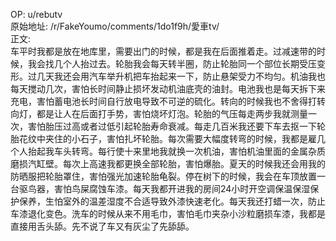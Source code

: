 
OP: u/rebutv  
原始地址: /r/FakeYoumo/comments/1do1f9h/愛車tv/  
正文:  
车平时我都是放在地库里，需要出门的时候，都是我在后面推着走。过减速带的时候，我会找几个人抬过去。轮胎我会每天转半圈，防止轮胎同一个部位长期受压变形。过几天我还会用汽车举升机把车抬起来一下，防止悬架受力不均匀。机油我也每天搅动几次，害怕长时间静止损坏发动机油底壳的油封。电池我也是每天拆下来充电，害怕蓄电池长时间自行放电导致不可逆的硫化。转向的时候我也不舍得打转向灯，都是让人在后面打手势，害怕烧坏灯泡。轮胎的气压每走两步我就测量一次，害怕胎压过高或者过低引起轮胎寿命衰减。每走几百米我还要下车去抠一下轮胎花纹中夹住的小石子，害怕扎坏轮胎。每次需要大幅度转弯的时候，我都是雇几个人抬起我车头转弯。每行使十来里地我就换一次机油，害怕机油里面的金属杂质磨损汽缸壁。每次上高速我都更换全部轮胎，害怕爆胎。夏天的时候我还会用我的防晒服把轮胎罩住，害怕强光加速轮胎龟裂。停在树下的时候，我会在车顶放置一台驱鸟器，害怕鸟屎腐蚀车漆。每天我都开进我的房间24小时开空调保温保湿保护保养，生怕室外的温差湿度不合适导致外漆快速老化。每天我还打蜡一次，防止车漆退化变色。洗车的时候从来不用毛巾，害怕毛巾夹杂小沙粒磨损车漆，我都是直接用舌头舔。先不说了车又有灰尘了先舔舔。
